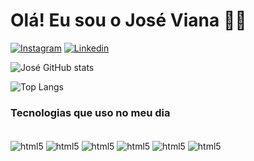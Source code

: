
# Olá! Eu sou o José Viana 🤙🏻

[![Instagram](https://img.shields.io/badge/Instagram-E4405F?style=for-the-badge&logo=instagram&logoColor=white)](https://www.instagram.com/josefelipeviana/)
[![Linkedin](https://img.shields.io/badge/LinkedIn-0077B5?style=for-the-badge&logo=linkedin&logoColor=white)](https://www.linkedin.com/in/jfelipeoviana/)

![José GitHub stats](https://github-readme-stats.vercel.app/api?username=JFOViana&show_icons=true&theme=dracula)

![Top Langs](https://github-readme-stats.vercel.app/api/top-langs/?username=JFOViana&hide_progress=true&theme=dracula)

### Tecnologias que uso no meu dia

<div style="display: inline_block"><br/>
<img align="center"alt="html5"src="https://img.shields.io/badge/HTML5-E34F26?style=for-the-badge&logo=html5&logoColor=white">
<img align="center"alt="html5"src="https://img.shields.io/badge/CSS3-1572B6?style=for-the-badge&logo=css3&logoColor=white">
<img align="center"alt="html5"src="https://img.shields.io/badge/JavaScript-323330?style=for-the-badge&logo=javascript&logoColor=F7DF1E">
<img align="center"alt="html5"src="https://img.shields.io/badge/React-20232A?style=for-the-badge&logo=react&logoColor=61DAFB">
<img align="center"alt="html5"src="https://img.shields.io/badge/React_Native-20232A?style=for-the-badge&logo=react&logoColor=61DAFB">
<img align="center"alt="html5"src="https://img.shields.io/badge/Node.js-43853D?style=for-the-badge&logo=node.js&logoColor=white">
</div>
